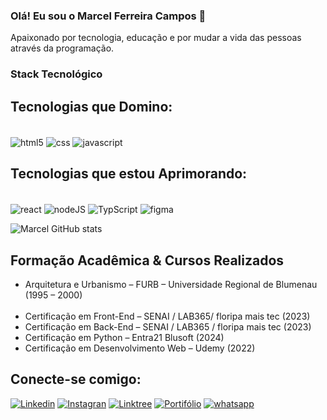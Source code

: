 <!-- https://www.youtube.com/watch?v=cRoBt6AZgjc&t=15s? -->
<!-- Emojis: https://emojipedia.org/ -->

<!-- badges: Site de Badges: https://dev.to/envoy_/150-badges-for-github-pnk -->


<!-- https://github.com/Envoy-VC/awesome-badges -->


### Olá! Eu sou o Marcel Ferreira Campos 👋
Apaixonado por tecnologia, educação e por mudar a vida das pessoas através da programação.

### Stack Tecnológico

## Tecnologias que Domino:

<div style = "display: inline-block"> <br/>
    <img align="center" alt="html5" src="https://img.shields.io/badge/HTML5-E34F26?style=for-the-badge&logo=html5&logoColor=white"/>
    <img align="center" alt="css" src="https://img.shields.io/badge/CSS3-1572B6?style=for-the-badge&logo=css3&logoColor=white">
    <img align="center" alt="javascript" src="https://img.shields.io/badge/JavaScript-F7DF1E?style=for-the-badge&logo=JavaScript&logoColor=white">
</div>
</br>

## Tecnologias que estou Aprimorando:
<div style = "display: inline-block"> <br/>
    <img align="center" alt="react" src="https://img.shields.io/badge/React-20232A?style=for-the-badge&logo=react&logoColor=61DAFB"/>
    <img align="center" alt="nodeJS" src="https://img.shields.io/badge/Node.js-43853D?style=for-the-badge&logo=node.js&logoColor=white">
    <img align="center" alt="TypScript" src="https://img.shields.io/badge/TypeScript-007ACC?style=for-the-badge&logo=typescript&logoColor=white">
    <img align="center" alt="figma" src="https://img.shields.io/badge/Figma-F24E1E?style=for-the-badge&logo=figma&logoColor=white">
</div>

</br>


![Marcel GitHub stats](https://github-readme-stats.vercel.app/api?username=marcelfcampos&show_icons=true&theme=transparent)

## Formação Acadêmica & Cursos Realizados

<div>
<ul>
<li> Arquitetura e Urbanismo – FURB – Universidade Regional de Blumenau (1995 – 2000)</li></br>
<li> Certificação em Front-End – SENAI / LAB365/ floripa mais tec (2023)</li>
<li> Certificação em Back-End – SENAI / LAB365 / floripa mais tec (2023)</li>
<li> Certificação em Python – Entra21 Blusoft (2024)</li>
<li> Certificação em Desenvolvimento Web – Udemy (2022)</li>
</ul>
</div>

## Conecte-se comigo:

[![Linkedin](https://img.shields.io/badge/LinkedIn-0077B5?style=for-the-badge&logo=linkedin&logoColor=white)](https://www.linkedin.com/in/marcelfcampos/)
[![Instagran](https://img.shields.io/badge/Instagram-E4405F?style=for-the-badge&logo=instagram&logoColor=white)](https://www.instagram.com/devmarcelcampos/)
[![Linktree](https://img.shields.io/badge/linktree-39E09B?style=for-the-badge&logo=linktree&logoColor=white)](https://linktr.ee/arqmarcelcampos?fbclid=PAZXh0bgNhZW0CMTEAAaetCCKtCzbd3Q2b860G0DfFgy4eqDRLNrO1cBQbKXPA_QceBcWBkph7d1XbuQ_aem_KXPSdPKr-vtncjHC8yjGqg)
[![Portifólio](https://img.shields.io/badge/Portfolio-%23000000.svg?style=for-the-badge&logo=firefox&logoColor=#FF7139)](https://www.linkedin.com/in/marcelfcampos/)
[![whatsapp](https://img.shields.io/badge/WhatsApp-25D366?style=for-the-badge&logo=whatsapp&logoColor=white)](https://wa.me/554899609690)

<!-- ## Últimos vídeos
- [Personalizar o seu perfil no Github](https://www.youtube.com/watch?v=cRoBt6AZgjc&t=640s)

- [Personalizar o seu perfil no Github](https://www.youtube.com/watch?v=cRoBt6AZgjc&t=640s) -->








